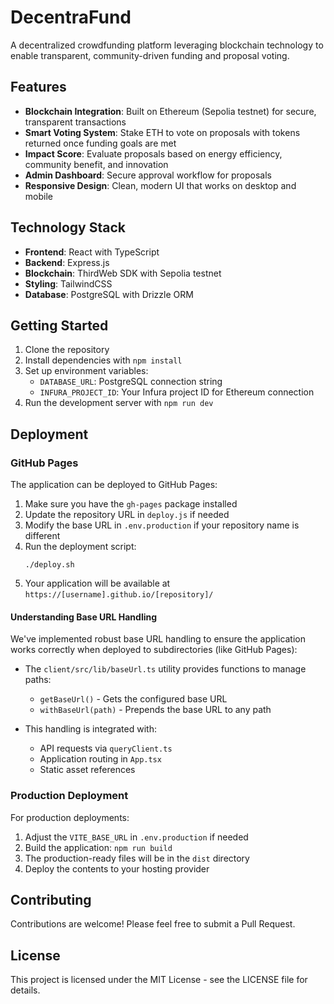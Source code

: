 # DecentraFund

A decentralized crowdfunding platform leveraging blockchain technology to enable transparent, community-driven funding and proposal voting.

## Features

- **Blockchain Integration**: Built on Ethereum (Sepolia testnet) for secure, transparent transactions
- **Smart Voting System**: Stake ETH to vote on proposals with tokens returned once funding goals are met
- **Impact Score**: Evaluate proposals based on energy efficiency, community benefit, and innovation
- **Admin Dashboard**: Secure approval workflow for proposals
- **Responsive Design**: Clean, modern UI that works on desktop and mobile

## Technology Stack

- **Frontend**: React with TypeScript
- **Backend**: Express.js
- **Blockchain**: ThirdWeb SDK with Sepolia testnet
- **Styling**: TailwindCSS
- **Database**: PostgreSQL with Drizzle ORM

## Getting Started

1. Clone the repository
2. Install dependencies with `npm install`
3. Set up environment variables:
   - `DATABASE_URL`: PostgreSQL connection string
   - `INFURA_PROJECT_ID`: Your Infura project ID for Ethereum connection
4. Run the development server with `npm run dev`

## Deployment

### GitHub Pages

The application can be deployed to GitHub Pages:

1. Make sure you have the `gh-pages` package installed
2. Update the repository URL in `deploy.js` if needed
3. Modify the base URL in `.env.production` if your repository name is different
4. Run the deployment script:
   ```
   ./deploy.sh
   ```
5. Your application will be available at `https://[username].github.io/[repository]/`

#### Understanding Base URL Handling

We've implemented robust base URL handling to ensure the application works correctly when deployed to subdirectories (like GitHub Pages):

- The `client/src/lib/baseUrl.ts` utility provides functions to manage paths:
  - `getBaseUrl()` - Gets the configured base URL 
  - `withBaseUrl(path)` - Prepends the base URL to any path

- This handling is integrated with:
  - API requests via `queryClient.ts`
  - Application routing in `App.tsx`
  - Static asset references

### Production Deployment

For production deployments:
1. Adjust the `VITE_BASE_URL` in `.env.production` if needed
2. Build the application: `npm run build`
3. The production-ready files will be in the `dist` directory
4. Deploy the contents to your hosting provider

## Contributing

Contributions are welcome! Please feel free to submit a Pull Request.

## License

This project is licensed under the MIT License - see the LICENSE file for details.
